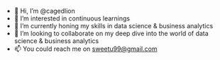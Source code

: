 - 👋 Hi, I’m @cagedlion
- 👀 I’m interested in continuous learnings
- 🌱 I’m currently honing my skills in data science & business analytics
- 💞️ I’m looking to collaborate on my deep dive into the world of data science & business analytics 
- 📫 You could reach me on sweetu99@gmail.com

<!---
cagedlion/cagedlion is a ✨ special ✨ repository because its `README.md` (this file) appears on your GitHub profile.
You can click the Preview link to take a look at your changes.
--->
